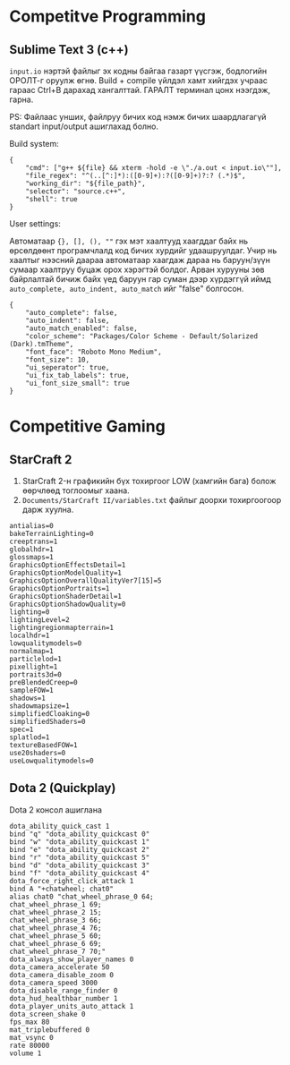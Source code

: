 # Competitve Programming
## Sublime Text 3 (c++)
``input.io`` нэртэй файлыг эх кодны байгаа газарт үүсгэж, бодлогийн ОРОЛТ-г оруулж өгнө. Build + compile үйлдэл хамт хийгдэх учраас гараас Ctrl+B дарахад хангалттай. ГАРАЛТ терминал цонх нээгдэж, гарна.

PS: Файлаас унших, файлруу бичих код нэмж бичих шаардлагагүй standart input/output ашиглахад болно.

Build system: 
```
{
	"cmd": ["g++ ${file} && xterm -hold -e \"./a.out < input.io\""], 
	"file_regex": "^(..[^:]*):([0-9]+):?([0-9]+)?:? (.*)$",
	"working_dir": "${file_path}",
	"selector": "source.c++",
	"shell": true
}
```
User settings:

Автоматаар ```{}, [], (), ""``` гэх мэт хаалтууд хаагддаг байх нь өрсөлдөөнт програмчлалд код бичих хурдийг удаашруулдаг. Учир нь хаалтыг нээсний даараа автоматаар хаагдаж дараа нь баруун/зүүн сумаар хаалтруу буцаж орох хэрэгтэй болдог. Арван хурууны зөв байрлалтай бичиж байх үед баруун гар суман дээр хүрдэггүй иймд ```auto_complete, auto_indent, auto_match``` ийг "false" болгосон. 
```
{
	"auto_complete": false,
	"auto_indent": false,
	"auto_match_enabled": false,
	"color_scheme": "Packages/Color Scheme - Default/Solarized (Dark).tmTheme",
	"font_face": "Roboto Mono Medium",
	"font_size": 10,
	"ui_seperator": true,
	"ui_fix_tab_labels": true,
	"ui_font_size_small": true
}
```

# Competitive Gaming
## StarCraft 2 
1. StarCraft 2-н графикийн бүх тохиргоог LOW (хамгийн бага) болож өөрчлөөд тоглоомыг хаана.
2. ``Documents/StarCraft II/variables.txt`` файлыг доорхи тохиргоогоор дарж хуулна.

```
antialias=0
bakeTerrainLighting=0
creeptrans=1
globalhdr=1
glossmaps=1
GraphicsOptionEffectsDetail=1
GraphicsOptionModelQuality=1
GraphicsOptionOverallQualityVer7[15]=5
GraphicsOptionPortraits=1
GraphicsOptionShaderDetail=1
GraphicsOptionShadowQuality=0
lighting=0
lightingLevel=2
lightingregionmapterrain=1
localhdr=1
lowqualitymodels=0
normalmap=1
particlelod=1
pixellight=1
portraits3d=0
preBlendedCreep=0
sampleFOW=1
shadows=1
shadowmapsize=1
simplifiedCloaking=0
simplifiedShaders=0
spec=1
splatlod=1
textureBasedFOW=1
use20shaders=0
useLowqualitymodels=0
```


## Dota 2 (Quickplay)
Dota 2 консол ашиглана
```
dota_ability_quick_cast 1
bind "q" "dota_ability_quickcast 0"
bind "w" "dota_ability_quickcast 1"
bind "e" "dota_ability_quickcast 2"
bind "r" "dota_ability_quickcast 5"
bind "d" "dota_ability_quickcast 3"
bind "f" "dota_ability_quickcast 4"
dota_force_right_click_attack 1
bind A "+chatwheel; chat0" 
alias chat0 "chat_wheel_phrase_0 64;
chat_wheel_phrase_1 69;
chat_wheel_phrase_2 15;
chat_wheel_phrase_3 66;
chat_wheel_phrase_4 76;
chat_wheel_phrase_5 60;
chat_wheel_phrase_6 69;
chat_wheel_phrase_7 70;"
dota_always_show_player_names 0
dota_camera_accelerate 50
dota_camera_disable_zoom 0
dota_camera_speed 3000
dota_disable_range_finder 0
dota_hud_healthbar_number 1
dota_player_units_auto_attack 1
dota_screen_shake 0
fps_max 80
mat_triplebuffered 0
mat_vsync 0
rate 80000
volume 1
```

